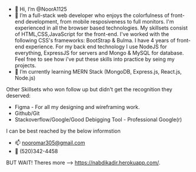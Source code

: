 - 👋 Hi, I’m @NoorA1125
- 👀 I’m a full-stack web developer who enjoys the colorfulness of front-end development, 
from mobile resposiveness to full monitors. I'm experienced in all the browser based technologies. 
My skillsets consist of HTML,CSS,JavaScript for the front-end. I've worked with the following 
CSS's frameworks: BootStrap & Bulma. I have 4 years of front-end experience. For my back end 
technology I use NodeJS for everything, ExpressJS for servers and Mongo & MySQL 
for database. Feel free to see how i've put these skills into practice by seing my projects.
- 🧮 I’m currently learning MERN Stack (MongoDB, Express.js, React.js, Node.js)

Other Skillsets who won follow up but didn't get the recognition they deserved:
- Figma - For all my designing and wireframing work.
- Github/Git
- Stackoverflow/Google/Good Debigging Tool - Professional Google(r) 

I can be best reached by the below informstion
- 📫 nooromar305@gmail.com 
- 📲 (520)342-4458

BUT WAIT! Theres more --> https://nabdikadir.herokuapp.com/.

<!---
MBTI - ESTF - Energetic problem solver
--->
